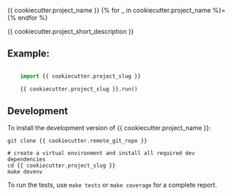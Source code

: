 {{ cookiecutter.project_name }}
{% for _ in cookiecutter.project_name %}={% endfor %}

{{ cookiecutter.project_short_description }}

## Example:

```python

    import {{ cookiecutter.project_slug }}

    {{ cookiecutter.project_slug }}.run()
```


## Development

To install the development version of {{ cookiecutter.project_name }}:

    git clone {{ cookiecutter.remote_git_repo }}

    # create a virtual environment and install all required dev dependencies
    cd {{ cookiecutter.project_slug }}
    make devenv

To run the tests, use `make tests` or `make coverage` for a complete report.
